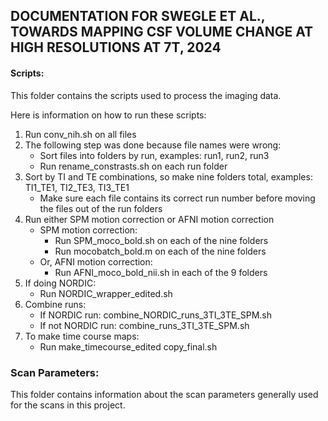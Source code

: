## DOCUMENTATION FOR SWEGLE ET AL., TOWARDS MAPPING CSF VOLUME CHANGE AT HIGH RESOLUTIONS AT 7T, 2024

#### Scripts:

This folder contains the scripts used to process the imaging data. 

Here is information on how to run these scripts:

1) Run conv_nih.sh on all files
1) The following step was done because file names were wrong: 
    - Sort files into folders by run, examples: run1, run2, run3
    - Run rename_constrasts.sh on each run folder
1) Sort by TI and TE combinations, so make nine folders total, examples: TI1_TE1, TI2_TE3, TI3_TE1
    - Make sure each file contains its correct run number before moving the files out of the run folders
1) Run either SPM motion correction or AFNI motion correction 
    - SPM motion correction:
        - Run SPM_moco_bold.sh on each of the nine folders
        - Run mocobatch_bold.m on each of the nine folders
    - Or, AFNI motion correction:
        - Run AFNI_moco_bold_nii.sh in each of the 9 folders 
1) If doing NORDIC: 
    - Run NORDIC_wrapper_edited.sh
1) Combine runs:
    - If NORDIC run: combine_NORDIC_runs_3TI_3TE_SPM.sh
    - If not NORDIC run: combine_runs_3TI_3TE_SPM.sh
1) To make time course maps:
    - Run make_timecourse_edited copy_final.sh
  
### Scan Parameters:

This folder contains information about the scan parameters generally used for the scans in this project.

